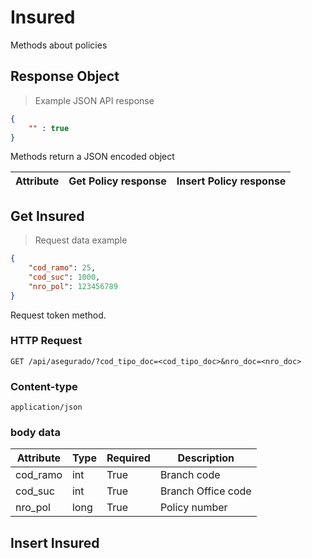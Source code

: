 # Insured

Methods about policies

## Response Object

> Example JSON API response

```json
{
    "" : true
}
```

Methods return a JSON encoded object

Attribute | Get Policy response | Insert Policy response
--------- | ------------------- | ----------------------

## Get Insured

> Request data example

```json
{
    "cod_ramo": 25,
    "cod_suc": 1000,
    "nro_pol": 123456789
}
```

Request token method.

### HTTP Request
`GET /api/asegurado/?cod_tipo_doc=<cod_tipo_doc>&nro_doc=<nro_doc>`

### Content-type
`application/json`

### body data

Attribute | Type | Required | Description
--------- | ---- | -------- | -----------
cod_ramo | int | True | Branch code
cod_suc | int | True | Branch Office code
nro_pol | long | True | Policy number

## Insert Insured